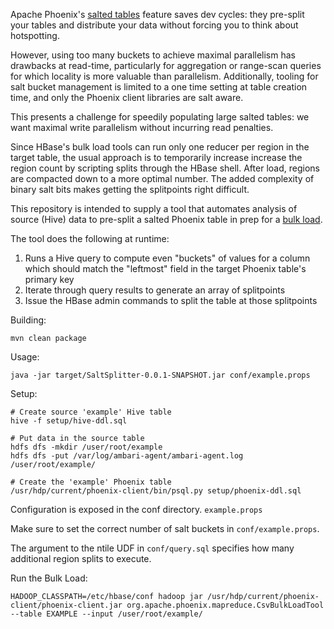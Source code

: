 Apache Phoenix's [salted tables](http://phoenix.apache.org/salted.html) feature saves dev cycles: they pre-split your tables and distribute your data without forcing you to think about hotspotting.

However, using too many buckets to achieve maximal parallelism has drawbacks at read-time, particularly for aggregation or range-scan queries for which locality is more valuable than parallelism. Additionally, tooling for salt bucket management is limited to a one time setting at table creation time, and only the Phoenix client libraries are salt aware.

This presents a challenge for speedily populating large salted tables: we want maximal write parallelism without incurring read penalties.

Since HBase's bulk load tools can run only one reducer per region in the target table, the usual approach is to temporarily increase increase the region count by scripting splits through the HBase shell. After load, regions are compacted down to a more optimal number. The added complexity of binary salt bits makes getting the splitpoints right difficult.

This repository is intended to supply a tool that automates analysis of source (Hive) data to pre-split a salted Phoenix table in prep for a [bulk load](http://phoenix.apache.org/bulk_dataload.html).

The tool does the following at runtime:
1. Runs a Hive query to compute even "buckets" of values for a column which should match the "leftmost" field in the target Phoenix table's primary key
2. Iterate through query results to generate an array of splitpoints
3. Issue the HBase admin commands to split the table at those splitpoints

Building:
```
mvn clean package
```

Usage:
```
java -jar target/SaltSplitter-0.0.1-SNAPSHOT.jar conf/example.props
```

Setup:
```
# Create source 'example' Hive table
hive -f setup/hive-ddl.sql

# Put data in the source table
hdfs dfs -mkdir /user/root/example
hdfs dfs -put /var/log/ambari-agent/ambari-agent.log /user/root/example/

# Create the 'example' Phoenix table
/usr/hdp/current/phoenix-client/bin/psql.py setup/phoenix-ddl.sql
```

Configuration is exposed in the conf directory. `example.props` 

Make sure to set the correct number of salt buckets in `conf/example.props`.

The argument to the ntile UDF in `conf/query.sql` specifies how many additional region splits to execute.

Run the Bulk Load:
```
HADOOP_CLASSPATH=/etc/hbase/conf hadoop jar /usr/hdp/current/phoenix-client/phoenix-client.jar org.apache.phoenix.mapreduce.CsvBulkLoadTool --table EXAMPLE --input /user/root/example/
```
